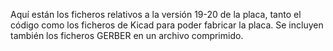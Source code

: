 Aquí están los ficheros relativos a la versión 19-20 de la placa, tanto el código como los ficheros de Kicad para poder fabricar la placa. 
Se incluyen también los ficheros GERBER en un archivo comprimido.
